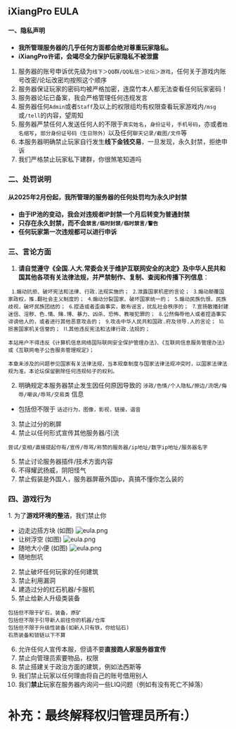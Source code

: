 ## iXiangPro EULA

#### **一、隐私声明**

* **我所管理服务器的几乎任何方面都会绝对尊重玩家隐私。**
* **iXiangPro许诺，会竭尽全力保护玩家隐私不被泄露**

1. 服务器的账号申诉优先级为`线下＞QQ群/QQ私信＞论坛＞游戏`，任何关于游戏内账号改密/论坛改密均按照这个顺序
2. 服务器保证玩家的密码均被严格加密，连腐竹本人都无法查看任何玩家密码！
3. 服务器论坛已备案，我会严格管理任何违规发言
4. 服务器任何`Admin`或者`Staff`及以上的权限组均有权限查看玩家游戏内`/msg`或`/tell`的内容，望周知
5. 服务器严禁任何人发送任何人的不限于`真实姓名`，`身份证号`，`手机号码`，亦或者`姓名缩写`，`部分身份证号码（生日除外）`以及任何`聊天记录/截图/文件`等
6. 本服务器明确禁止玩家自行发生**线下金钱交易**，一旦发现，永久封禁，拒绝申诉
7. 我们严格禁止玩家私下建群，你很煞笔知道吗

### 二、处罚说明

#### 从**2025年2月份**起，我所管理的服务器的任何处罚均为永久IP封禁

* **由于IP池的变动，我会对违规者IP封禁一个月后转变为普通封禁**
* **只存在永久封禁，而不会`禁言/临时封禁/临时禁言/警告`**
* **任何玩家第一次违规都可以进行申诉**

### 三、言论方面

1. **请自觉遵守《全国.人大.常委会关于维护互联网安全的决定》及中华人民共和国其他各项有关法律法规，并严禁制作、复制、查阅和传播下列信息**：

```
 ⒈煽动抗拒、破坏宪法和法律、行政.法规实施的； ⒉泄露国家机密的言论； ⒊煽动颠覆国家政权，推.翻社会主义制度的； ⒋煽动分裂国家、破坏国家统一的； ⒌煽动民族仇恨、民族歧视，破坏民族团结的； ⒍捏造或者歪曲事实，散布谣言，扰乱社会秩序的； ⒎宣扬散播封建迷信、淫秽、色.情、赌.博、暴力、凶杀、恐怖、教唆犯罪的； ⒏公然侮辱他人或者捏造事实诽谤他人的，或者进行其他恶意攻击的； ⒐攻击中华人民共和国政.府及领导.人的言论； ⒑损害国家机关信誉的； ⒒其他违反宪法和法律行政.法规的； 

本站用户不得违反《计算机信息网络国际联网安全保护管理办法》、《互联网信息服务管理办法》或《互联网电子公告服务管理规定》；

本章未涉及的问题参见国家有关法律法规，当本规章制度与国家法律法规冲突时，以国家法律法规为准。本论坛保留删除任何违规帖子的权利。
```

2. 明确规定本服务器禁止发生因任何原因导致的 `涉政/色情/个人隐私/擦边/流氓/侮辱/嘲讽/辱骂/交易类` 信息

* 包括但不限于 `话述行为，图像，影视，链接，谐音`

3. 禁止过分的刷屏
4. 禁止以任何形式宣传其他服务器/引流

```
尝试/变相/直接提起你有/宣传/辱骂/称赞的服务器/ip地址/数字ip地址/服务器名字
```

5. 禁止讨论服务器插件/技术方面内容
6. 不得耀武扬威，阴阳怪气
7. 禁止假装是外国人，服务器屏蔽外国ip，真搞不懂你怎么装的

### 四、游戏行为

1\. 为了**游戏环境的整洁**，我们禁止你

- 边走边搭方块 (如图)
![eula.png](/assets/main/eula/1.png)
- 让树浮空 (如图)
![eula.png](/assets/main/eula/2.png)
- 随地大小便 (如图)
![eula.png](/assets/main/eula/3.png)
- 随地刨坑

2. 禁止破坏任何玩家的任何建筑
3. 禁止利用漏洞
4. 建造过分的红石机器/卡服机
5. 禁止给新人升级类装备

```
包括但不限于矿石，装备，原矿 
包括但不限于引导新人前往你的机器/仓库
包括但不限于升级性装备(如新人只有铁，你给钻石)
石质装备和锁链以下不算
```

 6. 允许任何人宣传本服，但请不要**直接跑人家服务器宣传**
 7. 禁止向管理员索要物品，权限
 8. 禁止搭建关于政治方面的建筑，例如法西斯等
 9. 我们禁止玩家以任何理由将自己的账号借用别人
10. 我们**禁止**玩家在服务器内询问一些LIQ问题（例如有没有死亡不掉落）

# 补充：最终解释权归管理员所有:）